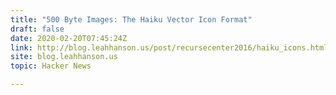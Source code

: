 ```yaml
---
title: "500 Byte Images: The Haiku Vector Icon Format"
draft: false
date: 2020-02-20T07:45:24Z
link: http://blog.leahhanson.us/post/recursecenter2016/haiku_icons.html?utm_medium=RSS&utm_source=hune
site: blog.leahhanson.us
topic: Hacker News  

---
```

